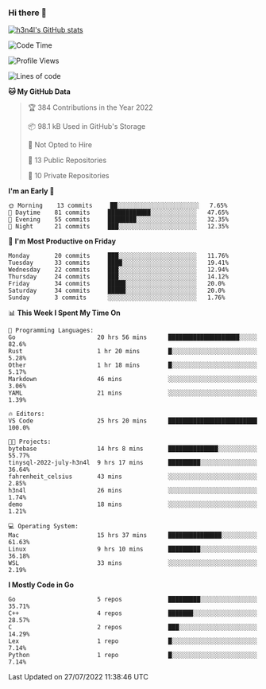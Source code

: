 ### Hi there 👋

[![h3n4l's GitHub stats](https://github-readme-stats.vercel.app/api?username=h3n4l&count_private=true&show_icons=true&theme=radical)](https://github.com/h3n4l/github-readme-stats)

<!--START_SECTION:waka-->
![Code Time](http://img.shields.io/badge/Code%20Time-523%20hrs%2022%20mins-blue)

![Profile Views](http://img.shields.io/badge/Profile%20Views-113-blue)

![Lines of code](https://img.shields.io/badge/From%20Hello%20World%20I%27ve%20Written-39%20Thousand%20lines%20of%20code-blue)

**🐱 My GitHub Data** 

> 🏆 384 Contributions in the Year 2022
 > 
> 📦 98.1 kB Used in GitHub's Storage 
 > 
> 🚫 Not Opted to Hire
 > 
> 📜 13 Public Repositories 
 > 
> 🔑 10 Private Repositories  
 > 
**I'm an Early 🐤** 

```text
🌞 Morning    13 commits     ██░░░░░░░░░░░░░░░░░░░░░░░   7.65% 
🌆 Daytime    81 commits     ████████████░░░░░░░░░░░░░   47.65% 
🌃 Evening    55 commits     ████████░░░░░░░░░░░░░░░░░   32.35% 
🌙 Night      21 commits     ███░░░░░░░░░░░░░░░░░░░░░░   12.35%

```
📅 **I'm Most Productive on Friday** 

```text
Monday       20 commits     ███░░░░░░░░░░░░░░░░░░░░░░   11.76% 
Tuesday      33 commits     ████░░░░░░░░░░░░░░░░░░░░░   19.41% 
Wednesday    22 commits     ███░░░░░░░░░░░░░░░░░░░░░░   12.94% 
Thursday     24 commits     ███░░░░░░░░░░░░░░░░░░░░░░   14.12% 
Friday       34 commits     █████░░░░░░░░░░░░░░░░░░░░   20.0% 
Saturday     34 commits     █████░░░░░░░░░░░░░░░░░░░░   20.0% 
Sunday       3 commits      ░░░░░░░░░░░░░░░░░░░░░░░░░   1.76%

```


📊 **This Week I Spent My Time On** 

```text
💬 Programming Languages: 
Go                       20 hrs 56 mins      ████████████████████░░░░░   82.6% 
Rust                     1 hr 20 mins        █░░░░░░░░░░░░░░░░░░░░░░░░   5.28% 
Other                    1 hr 18 mins        █░░░░░░░░░░░░░░░░░░░░░░░░   5.17% 
Markdown                 46 mins             ░░░░░░░░░░░░░░░░░░░░░░░░░   3.06% 
YAML                     21 mins             ░░░░░░░░░░░░░░░░░░░░░░░░░   1.39%

🔥 Editors: 
VS Code                  25 hrs 20 mins      █████████████████████████   100.0%

🐱‍💻 Projects: 
bytebase                 14 hrs 8 mins       ██████████████░░░░░░░░░░░   55.77% 
tinysql-2022-july-h3n4l  9 hrs 17 mins       █████████░░░░░░░░░░░░░░░░   36.64% 
fahrenheit_celsius       43 mins             ░░░░░░░░░░░░░░░░░░░░░░░░░   2.85% 
h3n4l                    26 mins             ░░░░░░░░░░░░░░░░░░░░░░░░░   1.74% 
demo                     18 mins             ░░░░░░░░░░░░░░░░░░░░░░░░░   1.21%

💻 Operating System: 
Mac                      15 hrs 37 mins      ███████████████░░░░░░░░░░   61.63% 
Linux                    9 hrs 10 mins       █████████░░░░░░░░░░░░░░░░   36.18% 
WSL                      33 mins             ░░░░░░░░░░░░░░░░░░░░░░░░░   2.19%

```

**I Mostly Code in Go** 

```text
Go                       5 repos             █████████░░░░░░░░░░░░░░░░   35.71% 
C++                      4 repos             ███████░░░░░░░░░░░░░░░░░░   28.57% 
C                        2 repos             ███░░░░░░░░░░░░░░░░░░░░░░   14.29% 
Lex                      1 repo              █░░░░░░░░░░░░░░░░░░░░░░░░   7.14% 
Python                   1 repo              █░░░░░░░░░░░░░░░░░░░░░░░░   7.14%

```



 Last Updated on 27/07/2022 11:38:46 UTC
<!--END_SECTION:waka-->

